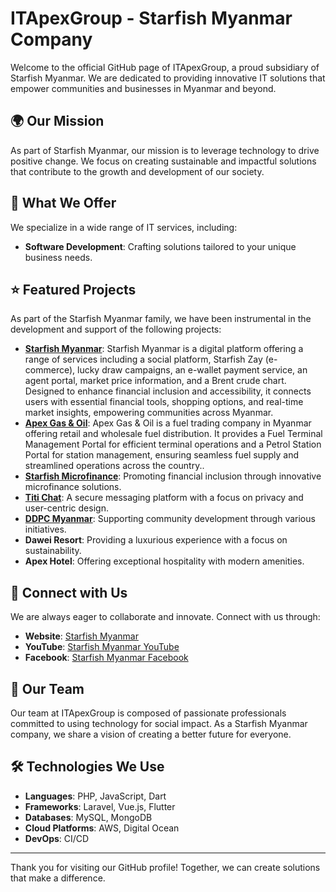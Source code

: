 # ITApexGroup - Starfish Myanmar Company

Welcome to the official GitHub page of ITApexGroup, a proud subsidiary of Starfish Myanmar. We are dedicated to providing innovative IT solutions that empower communities and businesses in Myanmar and beyond.

## 🌍 Our Mission

As part of Starfish Myanmar, our mission is to leverage technology to drive positive change. We focus on creating sustainable and impactful solutions that contribute to the growth and development of our society.

## 💼 What We Offer

We specialize in a wide range of IT services, including:

- **Software Development**: Crafting solutions tailored to your unique business needs.

## ⭐ Featured Projects

As part of the Starfish Myanmar family, we have been instrumental in the development and support of the following projects:

- **[Starfish Myanmar](https://starfishmyanmar.com)**: Starfish Myanmar is a digital platform offering a range of services including a social platform, Starfish Zay (e-commerce), lucky draw campaigns, an e-wallet payment service, an agent portal, market price information, and a Brent crude chart. Designed to enhance financial inclusion and accessibility, it connects users with essential financial tools, shopping options, and real-time market insights, empowering communities across Myanmar.
- **[Apex Gas & Oil](https://apexgasnoil.com)**: Apex Gas & Oil is a fuel trading company in Myanmar offering retail and wholesale fuel distribution. It provides a Fuel Terminal Management Portal for efficient terminal operations and a Petrol Station Portal for station management, ensuring seamless fuel supply and streamlined operations across the country..
- **[Starfish Microfinance](https://starfishmicrofinance.com)**: Promoting financial inclusion through innovative microfinance solutions.
- **[Titi Chat](https://titi.chat)**: A secure messaging platform with a focus on privacy and user-centric design.
- **[DDPC Myanmar](https://ddpcmyanmar.com)**: Supporting community development through various initiatives.
- **Dawei Resort**: Providing a luxurious experience with a focus on sustainability.
- **Apex Hotel**: Offering exceptional hospitality with modern amenities.

## 🤝 Connect with Us

We are always eager to collaborate and innovate. Connect with us through:

- **Website**: [Starfish Myanmar](https://www.starfishmyanmar.com)
- **YouTube**: [Starfish Myanmar YouTube](https://www.youtube.com/@starfishmyanmar253)
- **Facebook**: [Starfish Myanmar Facebook](https://www.facebook.com/StarfishApplication)

## 👥 Our Team

Our team at ITApexGroup is composed of passionate professionals committed to using technology for social impact. As a Starfish Myanmar company, we share a vision of creating a better future for everyone.

## 🛠 Technologies We Use

- **Languages**: PHP, JavaScript, Dart
- **Frameworks**: Laravel, Vue.js, Flutter
- **Databases**: MySQL, MongoDB
- **Cloud Platforms**: AWS, Digital Ocean
- **DevOps**: CI/CD

---

Thank you for visiting our GitHub profile! Together, we can create solutions that make a difference.

